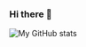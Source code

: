### Hi there 👋

![My GitHub stats](https://github-readme-stats.vercel.app/api?username=retat&show_icons=true&hide_border=true&hide_rank=true)
